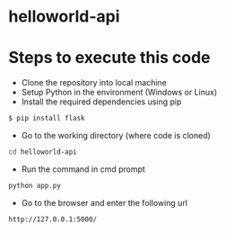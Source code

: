 # helloworld-api
# Steps to execute this code
- Clone  the repository into local machine
- Setup Python in the environment (Windows or Linux)
- Install the required dependencies using pip 
```sh
$ pip install flask
```
- Go to the working directory (where code is cloned)
```sh
cd helloworld-api
```
- Run the command in cmd prompt 
```sh
python app.py
```
- Go to the browser and enter the following url 
```sh
http://127.0.0.1:5000/
```
